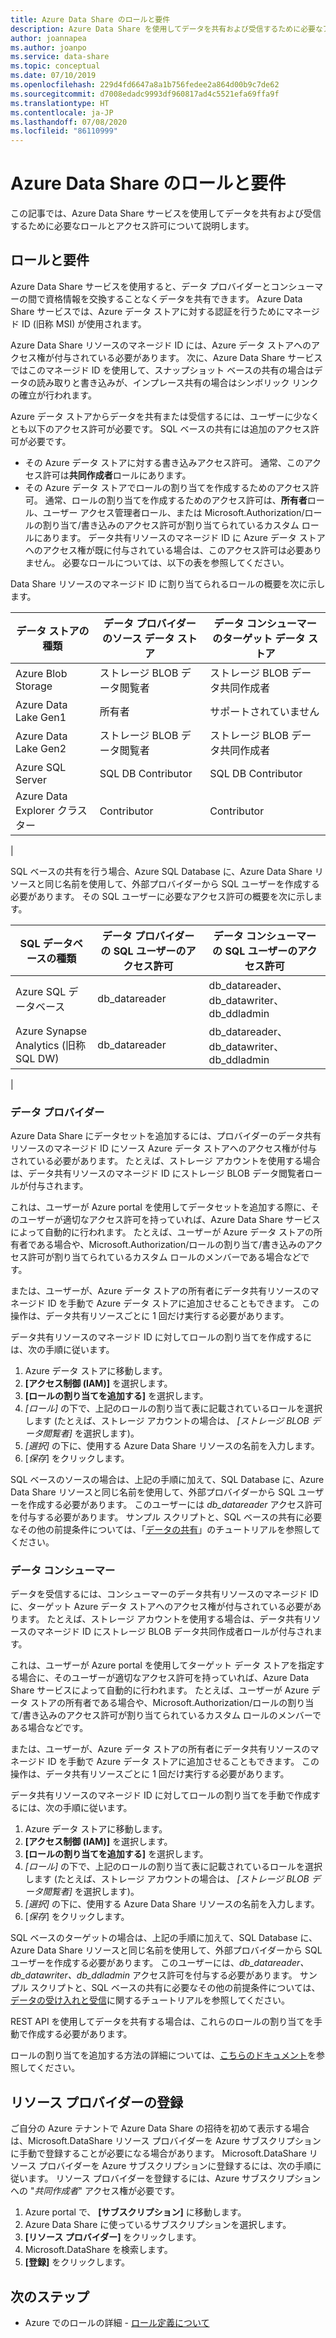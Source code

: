 ```yaml
---
title: Azure Data Share のロールと要件
description: Azure Data Share を使用してデータを共有および受信するために必要なアクセス許可について説明します。
author: joannapea
ms.author: joanpo
ms.service: data-share
ms.topic: conceptual
ms.date: 07/10/2019
ms.openlocfilehash: 229d4fd6647a8a1b756fedee2a864d00b9c7de62
ms.sourcegitcommit: d7008edadc9993df960817ad4c5521efa69ffa9f
ms.translationtype: HT
ms.contentlocale: ja-JP
ms.lasthandoff: 07/08/2020
ms.locfileid: "86110999"
---
```

# <a name="roles-and-requirements-for-azure-data-share"></a>Azure Data Share のロールと要件 

この記事では、Azure Data Share サービスを使用してデータを共有および受信するために必要なロールとアクセス許可について説明します。 

## <a name="roles-and-requirements"></a>ロールと要件

Azure Data Share サービスを使用すると、データ プロバイダーとコンシューマーの間で資格情報を交換することなくデータを共有できます。 Azure Data Share サービスでは、Azure データ ストアに対する認証を行うためにマネージド ID (旧称 MSI) が使用されます。 

Azure Data Share リソースのマネージド ID には、Azure データ ストアへのアクセス権が付与されている必要があります。 次に、Azure Data Share サービスではこのマネージド ID を使用して、スナップショット ベースの共有の場合はデータの読み取りと書き込みが、インプレース共有の場合はシンボリック リンクの確立が行われます。 

Azure データ ストアからデータを共有または受信するには、ユーザーに少なくとも以下のアクセス許可が必要です。 SQL ベースの共有には追加のアクセス許可が必要です。

* その Azure データ ストアに対する書き込みアクセス許可。 通常、このアクセス許可は**共同作成者**ロールにあります。
* その Azure データ ストアでロールの割り当てを作成するためのアクセス許可。 通常、ロールの割り当てを作成するためのアクセス許可は、**所有者**ロール、ユーザー アクセス管理者ロール、または Microsoft.Authorization/ロールの割り当て/書き込みのアクセス許可が割り当てられているカスタム ロールにあります。 データ共有リソースのマネージド ID に Azure データ ストアへのアクセス権が既に付与されている場合は、このアクセス許可は必要ありません。 必要なロールについては、以下の表を参照してください。

Data Share リソースのマネージド ID に割り当てられるロールの概要を次に示します。

|**データ ストアの種類**|**データ プロバイダーのソース データ ストア**|**データ コンシューマーのターゲット データ ストア**|
|---|---|---|
|Azure Blob Storage| ストレージ BLOB データ閲覧者 | ストレージ BLOB データ共同作成者
|Azure Data Lake Gen1 | 所有者 | サポートされていません
|Azure Data Lake Gen2 | ストレージ BLOB データ閲覧者 | ストレージ BLOB データ共同作成者
|Azure SQL Server | SQL DB Contributor | SQL DB Contributor
|Azure Data Explorer クラスター | Contributor | Contributor
|

SQL ベースの共有を行う場合、Azure SQL Database に、Azure Data Share リソースと同じ名前を使用して、外部プロバイダーから SQL ユーザーを作成する必要があります。 その SQL ユーザーに必要なアクセス許可の概要を次に示します。

|**SQL データベースの種類**|**データ プロバイダーの SQL ユーザーのアクセス許可**|**データ コンシューマーの SQL ユーザーのアクセス許可**|
|---|---|---|
|Azure SQL データベース | db_datareader | db_datareader、db_datawriter、db_ddladmin
|Azure Synapse Analytics (旧称 SQL DW) | db_datareader | db_datareader、db_datawriter、db_ddladmin
|

### <a name="data-provider"></a>データ プロバイダー

Azure Data Share にデータセットを追加するには、プロバイダーのデータ共有リソースのマネージド ID にソース Azure データ ストアへのアクセス権が付与されている必要があります。 たとえば、ストレージ アカウントを使用する場合は、データ共有リソースのマネージド ID にストレージ BLOB データ閲覧者ロールが付与されます。 

これは、ユーザーが Azure portal を使用してデータセットを追加する際に、そのユーザーが適切なアクセス許可を持っていれば、Azure Data Share サービスによって自動的に行われます。 たとえば、ユーザーが Azure データ ストアの所有者である場合や、Microsoft.Authorization/ロールの割り当て/書き込みのアクセス許可が割り当てられているカスタム ロールのメンバーである場合などです。 

または、ユーザーが、Azure データ ストアの所有者にデータ共有リソースのマネージド ID を手動で Azure データ ストアに追加させることもできます。 この操作は、データ共有リソースごとに 1 回だけ実行する必要があります。

データ共有リソースのマネージド ID に対してロールの割り当てを作成するには、次の手順に従います。

1. Azure データ ストアに移動します。
1. **[アクセス制御 (IAM)]** を選択します。
1. **[ロールの割り当てを追加する]** を選択します。
1. *[ロール]* の下で、上記のロールの割り当て表に記載されているロールを選択します (たとえば、ストレージ アカウントの場合は、 *[ストレージ BLOB データ閲覧者]* を選択します)。
1. *[選択]* の下に、使用する Azure Data Share リソースの名前を入力します。
1. [*保存*] をクリックします。

SQL ベースのソースの場合は、上記の手順に加えて、SQL Database に、Azure Data Share リソースと同じ名前を使用して、外部プロバイダーから SQL ユーザーを作成する必要があります。 このユーザーには *db_datareader* アクセス許可を付与する必要があります。 サンプル スクリプトと、SQL ベースの共有に必要なその他の前提条件については、「[データの共有](share-your-data.md)」のチュートリアルを参照してください。 

### <a name="data-consumer"></a>データ コンシューマー
データを受信するには、コンシューマーのデータ共有リソースのマネージド ID に、ターゲット Azure データ ストアへのアクセス権が付与されている必要があります。 たとえば、ストレージ アカウントを使用する場合は、データ共有リソースのマネージド ID にストレージ BLOB データ共同作成者ロールが付与されます。 

これは、ユーザーが Azure portal を使用してターゲット データ ストアを指定する場合に、そのユーザーが適切なアクセス許可を持っていれば、Azure Data Share サービスによって自動的に行われます。 たとえば、ユーザーが Azure データ ストアの所有者である場合や、Microsoft.Authorization/ロールの割り当て/書き込みのアクセス許可が割り当てられているカスタム ロールのメンバーである場合などです。 

または、ユーザーが、Azure データ ストアの所有者にデータ共有リソースのマネージド ID を手動で Azure データ ストアに追加させることもできます。 この操作は、データ共有リソースごとに 1 回だけ実行する必要があります。

データ共有リソースのマネージド ID に対してロールの割り当てを手動で作成するには、次の手順に従います。

1. Azure データ ストアに移動します。
1. **[アクセス制御 (IAM)]** を選択します。
1. **[ロールの割り当てを追加する]** を選択します。
1. *[ロール]* の下で、上記のロールの割り当て表に記載されているロールを選択します (たとえば、ストレージ アカウントの場合は、 *[ストレージ BLOB データ閲覧者]* を選択します)。
1. *[選択]* の下に、使用する Azure Data Share リソースの名前を入力します。
1. [*保存*] をクリックします。

SQL ベースのターゲットの場合は、上記の手順に加えて、SQL Database に、Azure Data Share リソースと同じ名前を使用して、外部プロバイダーから SQL ユーザーを作成する必要があります。 このユーザーには、*db_datareader、db_datawriter、db_ddladmin* アクセス許可を付与する必要があります。 サンプル スクリプトと、SQL ベースの共有に必要なその他の前提条件については、[データの受け入れと受信](subscribe-to-data-share.md)に関するチュートリアルを参照してください。 

REST API を使用してデータを共有する場合は、これらのロールの割り当てを手動で作成する必要があります。 

ロールの割り当てを追加する方法の詳細については、[こちらのドキュメント](https://docs.microsoft.com/azure/role-based-access-control/role-assignments-portal#add-a-role-assignment)を参照してください。 

## <a name="resource-provider-registration"></a>リソース プロバイダーの登録 

ご自分の Azure テナントで Azure Data Share の招待を初めて表示する場合は、Microsoft.DataShare リソース プロバイダーを Azure サブスクリプションに手動で登録することが必要になる場合があります。 Microsoft.DataShare リソース プロバイダーを Azure サブスクリプションに登録するには、次の手順に従います。 リソース プロバイダーを登録するには、Azure サブスクリプションへの "*共同作成者*" アクセス権が必要です。

1. Azure portal で、 **[サブスクリプション]** に移動します。
1. Azure Data Share に使っているサブスクリプションを選択します。
1. **[リソース プロバイダー]** をクリックします。
1. Microsoft.DataShare を検索します。
1. **[登録]** をクリックします。

## <a name="next-steps"></a>次のステップ

- Azure でのロールの詳細 - [ロール定義について](../role-based-access-control/role-definitions.md)
